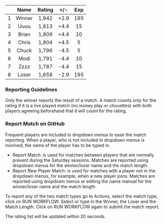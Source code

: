 | |Name|Rating|+/-|Exp|
|-|:--:|:----:|:-:|:-:|
|1|Winner|1,942|+2.9|195|
|2|Uuuu|1,813|+4.4|15|
|3|Brian|1,809|+4.4|10|
|4|Chris|1,804|+4.5|5|
|5|Chuck|1,796|-4.5|5|
|6|Modi|1,791|-4.4|10|
|7|Zzzz|1,787|-4.4|15|
|8|Loser|1,658|-2.9|195|


### Reporting Guidelines

Only the winner reports the result of a match.
A match counts only for the rating if it is a live played match (no money play or chouettes)
with both players agreeing beforehand that it will count for the rating.


### Report Match on GitHub

Frequent players are included in dropdown menus to ease the match reporting.
When a player, who is not included in dropdown menus is involved, the name of the player has to be typed in.

- Report Match:  is used for matches between players that are normally present during the Saturday sessions.
  Matches are reported using dropdown menus for the winner/loser name and the match length.
- Report New Player Match:  is used for matches with a player not in the dropdown menus, for example, when a new player joins.
  Matches are reported using dropdown menus or editing the name manual for the winner/loser name and the match length.

To report any of the two match types go to Actions, select the match type, click on RUN WORKFLOW.
Select or type in the Winner, the Loser and the Match Length.
Click on RUN WORKFLOW again to submit the match report.

The rating list will be updated within 20 seconds.
